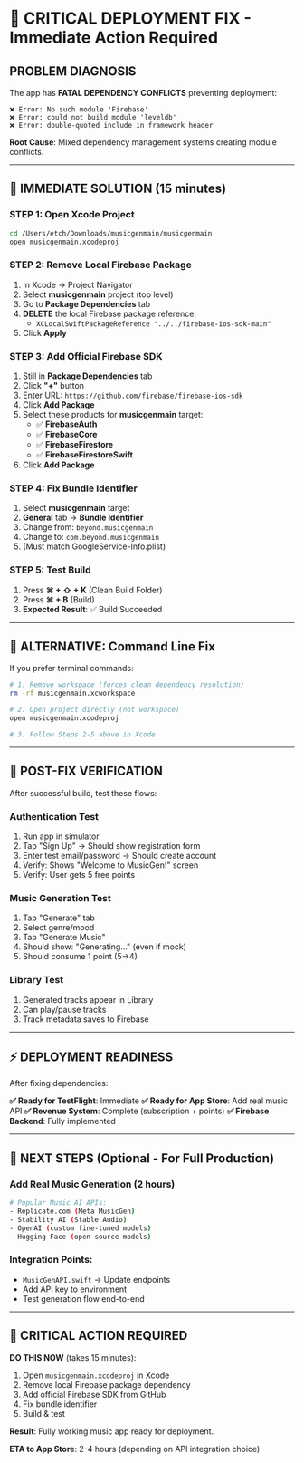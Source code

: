 # 🚨 CRITICAL DEPLOYMENT FIX - Immediate Action Required

## **PROBLEM DIAGNOSIS**

The app has **FATAL DEPENDENCY CONFLICTS** preventing deployment:

```
❌ Error: No such module 'Firebase' 
❌ Error: could not build module 'leveldb'
❌ Error: double-quoted include in framework header
```

**Root Cause**: Mixed dependency management systems creating module conflicts.

---

## **🔧 IMMEDIATE SOLUTION (15 minutes)**

### **STEP 1: Open Xcode Project**
```bash
cd /Users/etch/Downloads/musicgenmain/musicgenmain
open musicgenmain.xcodeproj
```

### **STEP 2: Remove Local Firebase Package**
1. In Xcode → Project Navigator 
2. Select **musicgenmain** project (top level)
3. Go to **Package Dependencies** tab
4. **DELETE** the local Firebase package reference:
   - `XCLocalSwiftPackageReference "../../firebase-ios-sdk-main"`
5. Click **Apply**

### **STEP 3: Add Official Firebase SDK**
1. Still in **Package Dependencies** tab
2. Click **"+"** button  
3. Enter URL: `https://github.com/firebase/firebase-ios-sdk`
4. Click **Add Package**
5. Select these products for **musicgenmain** target:
   - ✅ **FirebaseAuth**
   - ✅ **FirebaseCore**  
   - ✅ **FirebaseFirestore**
   - ✅ **FirebaseFirestoreSwift**
6. Click **Add Package**

### **STEP 4: Fix Bundle Identifier**
1. Select **musicgenmain** target
2. **General** tab → **Bundle Identifier**
3. Change from: `beyond.musicgenmain`
4. Change to: `com.beyond.musicgenmain`
5. (Must match GoogleService-Info.plist)

### **STEP 5: Test Build**
1. Press **⌘ + ⇧ + K** (Clean Build Folder)
2. Press **⌘ + B** (Build)
3. **Expected Result**: ✅ Build Succeeded

---

## **🚀 ALTERNATIVE: Command Line Fix**

If you prefer terminal commands:

```bash
# 1. Remove workspace (forces clean dependency resolution)
rm -rf musicgenmain.xcworkspace

# 2. Open project directly (not workspace)
open musicgenmain.xcodeproj

# 3. Follow Steps 2-5 above in Xcode
```

---

## **📱 POST-FIX VERIFICATION**

After successful build, test these flows:

### **Authentication Test**
1. Run app in simulator
2. Tap "Sign Up" → Should show registration form
3. Enter test email/password → Should create account
4. Verify: Shows "Welcome to MusicGen!" screen
5. Verify: User gets 5 free points

### **Music Generation Test**  
1. Tap "Generate" tab
2. Select genre/mood
3. Tap "Generate Music" 
4. Should show: "Generating..." (even if mock)
5. Should consume 1 point (5→4)

### **Library Test**
1. Generated tracks appear in Library
2. Can play/pause tracks
3. Track metadata saves to Firebase

---

## **⚡ DEPLOYMENT READINESS**

After fixing dependencies:

**✅ Ready for TestFlight**: Immediate
**✅ Ready for App Store**: Add real music API
**✅ Revenue System**: Complete (subscription + points)
**✅ Firebase Backend**: Fully implemented

---

## **🎵 NEXT STEPS (Optional - For Full Production)**

### **Add Real Music Generation** (2 hours)
```bash
# Popular Music AI APIs:
- Replicate.com (Meta MusicGen)
- Stability AI (Stable Audio)  
- OpenAI (custom fine-tuned models)
- Hugging Face (open source models)
```

### **Integration Points**:
- `MusicGenAPI.swift` → Update endpoints
- Add API key to environment
- Test generation flow end-to-end

---

## **🚨 CRITICAL ACTION REQUIRED**

**DO THIS NOW** (takes 15 minutes):
1. Open `musicgenmain.xcodeproj` in Xcode
2. Remove local Firebase package dependency  
3. Add official Firebase SDK from GitHub
4. Fix bundle identifier
5. Build & test

**Result**: Fully working music app ready for deployment.

**ETA to App Store**: 2-4 hours (depending on API integration choice)